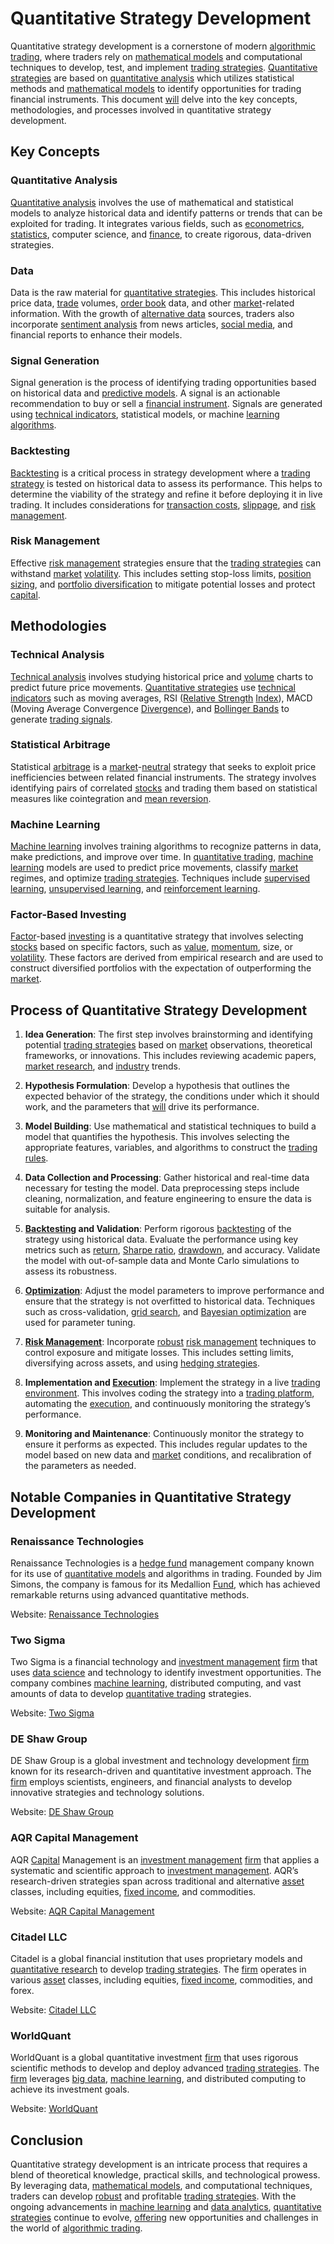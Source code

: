 # Quantitative Strategy Development

Quantitative strategy development is a cornerstone of modern [algorithmic trading](../a/algorithmic_trading.md), where traders rely on [mathematical models](../m/mathematical_models_in_trading.md) and computational techniques to develop, test, and implement [trading strategies](../t/trading_strategies.md). [Quantitative strategies](../q/quantitative_strategies_in_trading.md) are based on [quantitative analysis](../q/quantitative_analysis.md) which utilizes statistical methods and [mathematical models](../m/mathematical_models_in_trading.md) to identify opportunities for trading financial instruments. This document [will](../w/will.md) delve into the key concepts, methodologies, and processes involved in quantitative strategy development.

## Key Concepts

### Quantitative Analysis

[Quantitative analysis](../q/quantitative_analysis.md) involves the use of mathematical and statistical models to analyze historical data and identify patterns or trends that can be exploited for trading. It integrates various fields, such as [econometrics](../e/econometrics_in_trading.md), [statistics](../s/statistics.md), computer science, and [finance](../f/finance.md), to create rigorous, data-driven strategies.

### Data

Data is the raw material for [quantitative strategies](../q/quantitative_strategies_in_trading.md). This includes historical price data, [trade](../t/trade.md) volumes, [order book](../o/order_book.md) data, and other [market](../m/market.md)-related information. With the growth of [alternative data](../a/alternative_data.md) sources, traders also incorporate [sentiment analysis](../s/sentiment_analysis.md) from news articles, [social media](../s/social_media.md), and financial reports to enhance their models.

### Signal Generation

Signal generation is the process of identifying trading opportunities based on historical data and [predictive models](../p/predictive_models_in_trading.md). A signal is an actionable recommendation to buy or sell a [financial instrument](../f/financial_instrument.md). Signals are generated using [technical indicators](../t/technical_indicators.md), statistical models, or machine [learning algorithms](../l/learning_algorithms_in_trading.md).

### Backtesting

[Backtesting](../b/backtesting.md) is a critical process in strategy development where a [trading strategy](../t/trading_strategy.md) is tested on historical data to assess its performance. This helps to determine the viability of the strategy and refine it before deploying it in live trading. It includes considerations for [transaction costs](../t/transaction_costs.md), [slippage](../s/slippage.md), and [risk management](../r/risk_management.md).

### Risk Management

Effective [risk management](../r/risk_management.md) strategies ensure that the [trading strategies](../t/trading_strategies.md) can withstand [market](../m/market.md) [volatility](../v/volatility.md). This includes setting stop-loss limits, [position sizing](../p/position_sizing.md), and [portfolio diversification](../p/portfolio_diversification.md) to mitigate potential losses and protect [capital](../c/capital.md).

## Methodologies

### Technical Analysis

[Technical analysis](../t/technical_analysis.md) involves studying historical price and [volume](../v/volume.md) charts to predict future price movements. [Quantitative strategies](../q/quantitative_strategies_in_trading.md) use [technical indicators](../t/technical_indicators.md) such as moving averages, RSI ([Relative Strength](../r/relative_strength.md) [Index](../i/index_instrument.md)), MACD (Moving Average Convergence [Divergence](../d/divergence.md)), and [Bollinger Bands](../b/bollinger_bands.md) to generate [trading signals](../t/trading_signals.md).

### Statistical Arbitrage

Statistical [arbitrage](../a/arbitrage.md) is a [market](../m/market.md)-[neutral](../n/neutral.md) strategy that seeks to exploit price inefficiencies between related financial instruments. The strategy involves identifying pairs of correlated [stocks](../s/stock.md) and trading them based on statistical measures like cointegration and [mean reversion](../m/mean_reversion.md).

### Machine Learning

[Machine learning](../m/machine_learning.md) involves training algorithms to recognize patterns in data, make predictions, and improve over time. In [quantitative trading](../q/quantitative_trading.md), [machine learning](../m/machine_learning.md) models are used to predict price movements, classify [market](../m/market.md) regimes, and optimize [trading strategies](../t/trading_strategies.md). Techniques include [supervised learning](../s/supervised_learning.md), [unsupervised learning](../u/unsupervised_learning.md), and [reinforcement learning](../r/reinforcement_learning.md).

### Factor-Based Investing

[Factor](../f/factor.md)-based [investing](../i/investing.md) is a quantitative strategy that involves selecting [stocks](../s/stock.md) based on specific factors, such as [value](../v/value.md), [momentum](../m/momentum.md), size, or [volatility](../v/volatility.md). These factors are derived from empirical research and are used to construct diversified portfolios with the expectation of outperforming the [market](../m/market.md).

## Process of Quantitative Strategy Development

1. **Idea Generation**: The first step involves brainstorming and identifying potential [trading strategies](../t/trading_strategies.md) based on [market](../m/market.md) observations, theoretical frameworks, or innovations. This includes reviewing academic papers, [market research](../m/market_research.md), and [industry](../i/industry.md) trends.

2. **Hypothesis Formulation**: Develop a hypothesis that outlines the expected behavior of the strategy, the conditions under which it should work, and the parameters that [will](../w/will.md) drive its performance.

3. **Model Building**: Use mathematical and statistical techniques to build a model that quantifies the hypothesis. This involves selecting the appropriate features, variables, and algorithms to construct the [trading rules](../t/trading_rules.md).

4. **Data Collection and Processing**: Gather historical and real-time data necessary for testing the model. Data preprocessing steps include cleaning, normalization, and feature engineering to ensure the data is suitable for analysis.

5. **[Backtesting](../b/backtesting.md) and Validation**: Perform rigorous [backtesting](../b/backtesting.md) of the strategy using historical data. Evaluate the performance using key metrics such as [return](../r/return.md), [Sharpe ratio](../s/sharpe_ratio.md), [drawdown](../d/drawdown.md), and accuracy. Validate the model with out-of-sample data and Monte Carlo simulations to assess its robustness.

6. **[Optimization](../o/optimization.md)**: Adjust the model parameters to improve performance and ensure that the strategy is not overfitted to historical data. Techniques such as cross-validation, [grid search](../g/grid_search_in_trading.md), and [Bayesian optimization](../b/bayesian_optimization.md) are used for parameter tuning.

7. **[Risk Management](../r/risk_management.md)**: Incorporate [robust](../r/robust.md) [risk management](../r/risk_management.md) techniques to control exposure and mitigate losses. This includes setting limits, diversifying across assets, and using [hedging strategies](../h/hedging_strategies.md).

8. **Implementation and [Execution](../e/execution.md)**: Implement the strategy in a live [trading environment](../t/trading_environment.md). This involves coding the strategy into a [trading platform](../t/trading_platform.md), automating the [execution](../e/execution.md), and continuously monitoring the strategy’s performance.

9. **Monitoring and Maintenance**: Continuously monitor the strategy to ensure it performs as expected. This includes regular updates to the model based on new data and [market](../m/market.md) conditions, and recalibration of the parameters as needed.

## Notable Companies in Quantitative Strategy Development

### Renaissance Technologies
Renaissance Technologies is a [hedge fund](../h/hedge_fund.md) management company known for its use of [quantitative models](../q/quantitative_models.md) and algorithms in trading. Founded by Jim Simons, the company is famous for its Medallion [Fund](../f/fund.md), which has achieved remarkable returns using advanced quantitative methods.

Website: [Renaissance Technologies](https://www.rentec.com)

### Two Sigma
Two Sigma is a financial technology and [investment management](../i/investment_management.md) [firm](../f/firm.md) that uses [data science](../d/data_science_in_trading.md) and technology to identify investment opportunities. The company combines [machine learning](../m/machine_learning.md), distributed computing, and vast amounts of data to develop [quantitative trading](../q/quantitative_trading.md) strategies.

Website: [Two Sigma](https://www.twosigma.com)

### DE Shaw Group
DE Shaw Group is a global investment and technology development [firm](../f/firm.md) known for its research-driven and quantitative investment approach. The [firm](../f/firm.md) employs scientists, engineers, and financial analysts to develop innovative strategies and technology solutions.

Website: [DE Shaw Group](https://www.deshaw.com)

### AQR Capital Management
AQR [Capital](../c/capital.md) Management is an [investment management](../i/investment_management.md) [firm](../f/firm.md) that applies a systematic and scientific approach to [investment management](../i/investment_management.md). AQR’s research-driven strategies span across traditional and alternative [asset](../a/asset.md) classes, including equities, [fixed income](../f/fixed_income.md), and commodities.

Website: [AQR Capital Management](https://www.aqr.com)

### Citadel LLC
Citadel is a global financial institution that uses proprietary models and [quantitative research](../q/quantitative_research.md) to develop [trading strategies](../t/trading_strategies.md). The [firm](../f/firm.md) operates in various [asset](../a/asset.md) classes, including equities, [fixed income](../f/fixed_income.md), commodities, and forex.

Website: [Citadel LLC](https://www.citadel.com)

### WorldQuant
WorldQuant is a global quantitative investment [firm](../f/firm.md) that uses rigorous scientific methods to develop and deploy advanced [trading strategies](../t/trading_strategies.md). The [firm](../f/firm.md) leverages [big data](../b/big_data_in_trading.md), [machine learning](../m/machine_learning.md), and distributed computing to achieve its investment goals.

Website: [WorldQuant](https://www.worldquant.com)

## Conclusion

Quantitative strategy development is an intricate process that requires a blend of theoretical knowledge, practical skills, and technological prowess. By leveraging data, [mathematical models](../m/mathematical_models_in_trading.md), and computational techniques, traders can develop [robust](../r/robust.md) and profitable [trading strategies](../t/trading_strategies.md). With the ongoing advancements in [machine learning](../m/machine_learning.md) and [data analytics](../d/data_analytics.md), [quantitative strategies](../q/quantitative_strategies_in_trading.md) continue to evolve, [offering](../o/offering.md) new opportunities and challenges in the world of [algorithmic trading](../a/algorithmic_trading.md).